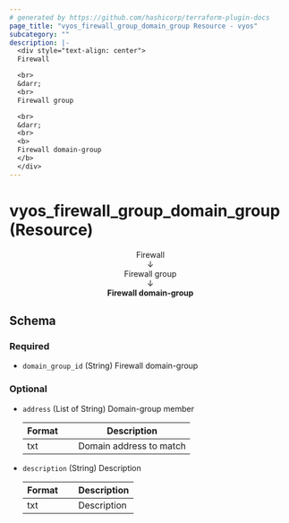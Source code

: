 ```yaml
---
# generated by https://github.com/hashicorp/terraform-plugin-docs
page_title: "vyos_firewall_group_domain_group Resource - vyos"
subcategory: ""
description: |-
  <div style="text-align: center">
  Firewall

  <br>
  &darr;
  <br>
  Firewall group

  <br>
  &darr;
  <br>
  <b>
  Firewall domain-group
  </b>
  </div>
---
```


# vyos_firewall_group_domain_group (Resource)

<div style="text-align: center">
Firewall

<br>
&darr;
<br>
Firewall group

<br>
&darr;
<br>
<b>
Firewall domain-group
</b>
</div>



<!-- schema generated by tfplugindocs -->
## Schema

### Required

- `domain_group_id` (String) Firewall domain-group

### Optional

- `address` (List of String) Domain-group member

    |  Format &emsp; | Description  |
    |----------|---------------|
    |  txt  &emsp; |  Domain address to match  |
- `description` (String) Description

    |  Format &emsp; | Description  |
    |----------|---------------|
    |  txt  &emsp; |  Description  |
